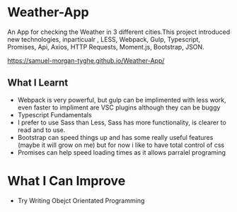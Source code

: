 # Weather-App
An App for checking the Weather in 3 different cities.This project introduced new technologies, inparticualr , LESS, Webpack, Gulp, Typescript, Promises, Api, Axios, HTTP Requests, Moment.js, Bootstrap, JSON.

https://samuel-morgan-tyghe.github.io/Weather-App/

## What I Learnt
* Webpack is very powerful, but gulp can be implimented with less work, even faster to impliment are VSC plugins although they can be buggy
* Typescript Fundamentals
* I prefer to use Sass than Less, Sass has more functionality, is clearer to read and to use.
* Bootstrap can speed things up and has some really useful features (maybe it will grow on me) but for now i like to have total control of css 
* Promises can help speed loading times as it allows parralel programing

# What I Can Improve
* Try Writing Obejct Orientated Programming 

